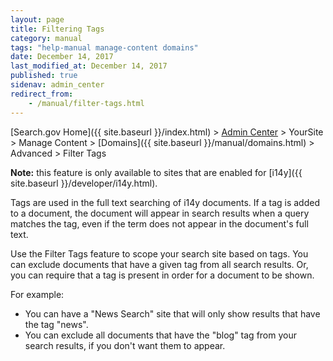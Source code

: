 ```yaml
---
layout: page
title: Filtering Tags
category: manual
tags: "help-manual manage-content domains"
date: December 14, 2017
last_modified_at: December 14, 2017
published: true
sidenav: admin_center
redirect_from:
    - /manual/filter-tags.html
---
```


[Search.gov Home]({{ site.baseurl }}/index.html) > [Admin Center](https://search.usa.gov/sites/) > YourSite > Manage Content > [Domains]({{ site.baseurl }}/manual/domains.html) > Advanced > Filter Tags

**Note:** this feature is only available to sites that are enabled for [i14y]({{ site.baseurl }}/developer/i14y.html).

Tags are used in the full text searching of i14y documents. If a tag is added to a document, the document will appear in search results when a query matches the tag, even if the term does not appear in the document's full text.

Use the Filter Tags feature to scope your search site based on tags. You can exclude documents that have a given tag from all search results. Or, you can require that a tag is present in order for a document to be shown.

For example:
* You can have a "News Search" site that will only show results that have the tag "news".
* You can exclude all documents that have the "blog" tag from your search results, if you don't want them to appear.
